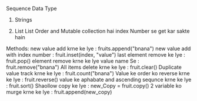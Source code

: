 Sequence Data Type 

1) Strings 

2) List 
List Order and Mutable collection hai
index Number se get kar sakte hain 



Methods:
new value add krne ke lye : fruits.append("bnana")
new value add with index number : fruit.inset(index, "value")
last element  remove ke lye : fruit.pop()
element remove krne ke lye value name Se : fruit.remove("bnana")
All  items delete krne ke lye : fruit.clear()
Duplicate value track krne ke lye : fruit.count("bnana")
Value ke order ko reverse krne ke lye : fruit.reverse()
value ke aphabate and ascending sequnce krne ke lye : fruit.sort()
Shaollow copy ke lye : new_Copy = fruit.copy()
2 variable ko murge krne ke lye : fruit.append(new_copy)
